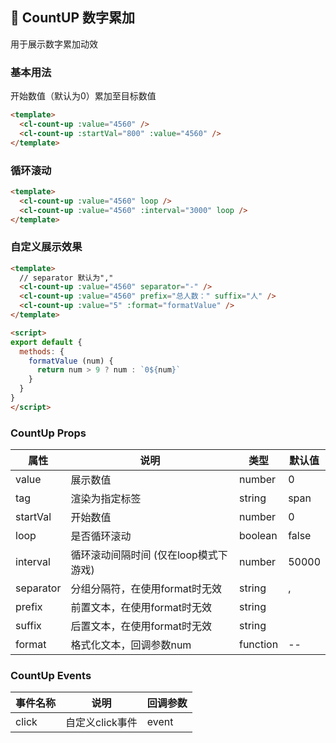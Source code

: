 ## :lollipop: CountUP 数字累加
用于展示数字累加动效
### 基本用法
开始数值（默认为0）累加至目标数值
```html
<template>
  <cl-count-up :value="4560" />
  <cl-count-up :startVal="800" :value="4560" />
</template>
```
### 循环滚动
```html
<template>
  <cl-count-up :value="4560" loop />
  <cl-count-up :value="4560" :interval="3000" loop />
</template>
```
### 自定义展示效果
```html
<template>
  // separator 默认为","
  <cl-count-up :value="4560" separator="-" />
  <cl-count-up :value="4560" prefix="总人数：" suffix="人" />
  <cl-count-up :value="5" :format="formatValue" />
</template>

<script>
export default {
  methods: {
    formatValue (num) {
      return num > 9 ? num : `0${num}`
    }
  }
}
</script>
```
### CountUp Props
| 属性 | 说明 | 类型 | 默认值 |
| -- | -- | -- | -- |
| value | 展示数值 | number | 0 |
| tag | 渲染为指定标签 | string | span |
| startVal | 开始数值 | number | 0 |
| loop | 是否循环滚动 | boolean | false |
| interval | 循环滚动间隔时间 (仅在loop模式下游戏) | number | 50000 |
| separator | 分组分隔符，在使用format时无效 | string | , |
| prefix | 前置文本，在使用format时无效 | string |  |
| suffix | 后置文本，在使用format时无效 | string |  |
| format | 格式化文本，回调参数num | function | -- |
### CountUp Events
| 事件名称 | 说明 | 回调参数 |
| -- | -- | -- |
| click | 自定义click事件 | event |